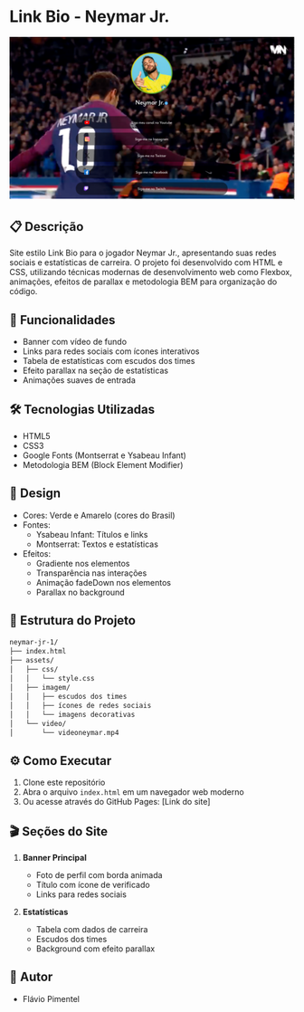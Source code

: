 # Link Bio - Neymar Jr.

![Preview do Projeto](assets/docs/preview.png)

## 📋 Descrição

Site estilo Link Bio para o jogador Neymar Jr., apresentando suas redes sociais e estatísticas de carreira. O projeto foi desenvolvido com HTML e CSS, utilizando técnicas modernas de desenvolvimento web como Flexbox, animações, efeitos de parallax e metodologia BEM para organização do código.

## 🎯 Funcionalidades

- Banner com vídeo de fundo
- Links para redes sociais com ícones interativos
- Tabela de estatísticas com escudos dos times
- Efeito parallax na seção de estatísticas
- Animações suaves de entrada

## 🛠️ Tecnologias Utilizadas

- HTML5
- CSS3
- Google Fonts (Montserrat e Ysabeau Infant)
- Metodologia BEM (Block Element Modifier)

## 🎨 Design

- Cores: Verde e Amarelo (cores do Brasil)
- Fontes: 
  - Ysabeau Infant: Títulos e links
  - Montserrat: Textos e estatísticas
- Efeitos:
  - Gradiente nos elementos
  - Transparência nas interações
  - Animação fadeDown nos elementos
  - Parallax no background

## 📁 Estrutura do Projeto
```
neymar-jr-1/
├── index.html
├── assets/
│   ├── css/
│   │   └── style.css
│   ├── imagem/
│   │   ├── escudos dos times
│   │   ├── ícones de redes sociais
│   │   └── imagens decorativas
│   └── video/
│       └── videoneymar.mp4
```

## ⚙️ Como Executar

1. Clone este repositório
2. Abra o arquivo `index.html` em um navegador web moderno
3. Ou acesse através do GitHub Pages: [Link do site]

## 🎬 Seções do Site

1. **Banner Principal**
   - Foto de perfil com borda animada
   - Título com ícone de verificado
   - Links para redes sociais

2. **Estatísticas**
   - Tabela com dados de carreira
   - Escudos dos times
   - Background com efeito parallax

## 📝 Autor
- Flávio Pimentel
